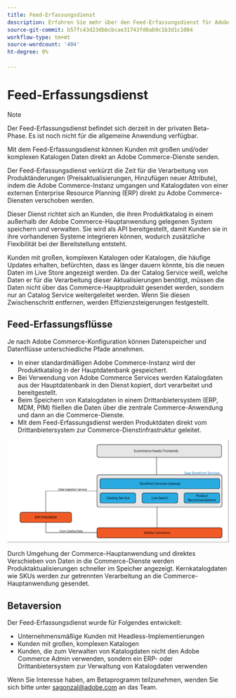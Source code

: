 ```yaml
---
title: Feed-Erfassungsdienst
description: Erfahren Sie mehr über den Feed-Erfassungsdienst für Adobe Commerce
source-git-commit: b57fc43d23dbbcbcae31743fd0ab9c1b3d1c1084
workflow-type: tm+mt
source-wordcount: '404'
ht-degree: 0%

---
```



# Feed-Erfassungsdienst

>[!NOTE]
>
>Der Feed-Erfassungsdienst befindet sich derzeit in der privaten Beta-Phase. Es ist noch nicht für die allgemeine Anwendung verfügbar.

Mit dem Feed-Erfassungsdienst können Kunden mit großen und/oder komplexen Katalogen Daten direkt an Adobe Commerce-Dienste senden.

Der Feed-Erfassungsdienst verkürzt die Zeit für die Verarbeitung von Produktänderungen (Preisaktualisierungen, Hinzufügen neuer Attribute), indem die Adobe Commerce-Instanz umgangen und Katalogdaten von einer externen Enterprise Resource Planning (ERP) direkt zu Adobe Commerce-Diensten verschoben werden.

Dieser Dienst richtet sich an Kunden, die ihren Produktkatalog in einem außerhalb der Adobe Commerce-Hauptanwendung gelegenen System speichern und verwalten. Sie wird als API bereitgestellt, damit Kunden sie in ihre vorhandenen Systeme integrieren können, wodurch zusätzliche Flexibilität bei der Bereitstellung entsteht.

Kunden mit großen, komplexen Katalogen oder Katalogen, die häufige Updates erhalten, befürchten, dass es länger dauern könnte, bis die neuen Daten im Live Store angezeigt werden. Da der Catalog Service weiß, welche Daten er für die Verarbeitung dieser Aktualisierungen benötigt, müssen die Daten nicht über das Commerce-Hauptprodukt gesendet werden, sondern nur an Catalog Service weitergeleitet werden. Wenn Sie diesen Zwischenschritt entfernen, werden Effizienzsteigerungen festgestellt.

## Feed-Erfassungsflüsse

Je nach Adobe Commerce-Konfiguration können Datenspeicher und Datenflüsse unterschiedliche Pfade annehmen.

* In einer standardmäßigen Adobe Commerce-Instanz wird der Produktkatalog in der Hauptdatenbank gespeichert.
* Bei Verwendung von Adobe Commerce Services werden Katalogdaten aus der Hauptdatenbank in den Dienst kopiert, dort verarbeitet und bereitgestellt.
* Beim Speichern von Katalogdaten in einem Drittanbietersystem (ERP, MDM, PIM) fließen die Daten über die zentrale Commerce-Anwendung und dann an die Commerce-Dienste.
* Mit dem Feed-Erfassungsdienst werden Produktdaten direkt vom Drittanbietersystem zur Commerce-Dienstinfrastruktur geleitet.

![Feed-Erfassungsdienst](assets/feed-ingestion.png)

Durch Umgehung der Commerce-Hauptanwendung und direktes Verschieben von Daten in die Commerce-Dienste werden Produktaktualisierungen schneller im Speicher angezeigt. Kernkatalogdaten wie SKUs werden zur getrennten Verarbeitung an die Commerce-Hauptanwendung gesendet.

## Betaversion

Der Feed-Erfassungsdienst wurde für Folgendes entwickelt:

* Unternehmensmäßige Kunden mit Headless-Implementierungen
* Kunden mit großen, komplexen Katalogen
* Kunden, die zum Verwalten von Katalogdaten nicht den Adobe Commerce Admin verwenden, sondern ein ERP- oder Drittanbietersystem zur Verwaltung von Katalogdaten verwenden

Wenn Sie Interesse haben, am Betaprogramm teilzunehmen, wenden Sie sich bitte unter sagonzal@adobe.com an das Team.
